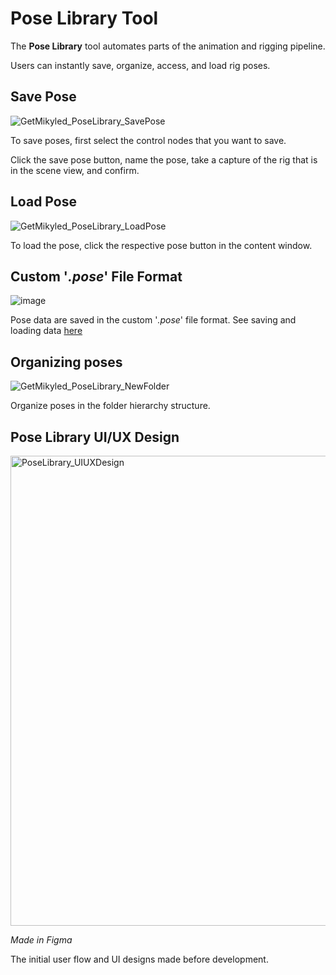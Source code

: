 # Pose Library Tool

The **Pose Library** tool automates parts of the animation and rigging pipeline. 

Users can instantly save, organize, access, and load rig poses.

## Save Pose
![GetMikyled_PoseLibrary_SavePose](https://github.com/user-attachments/assets/35913a28-c09c-4b15-bf16-c554eb9d92f8)

To save poses, first select the control nodes that you want to save. 

Click the save pose button, name the pose, take a capture of the rig that is in the scene view, and confirm.

## Load Pose
![GetMikyled_PoseLibrary_LoadPose](https://github.com/user-attachments/assets/b1250d9b-6246-41e6-988b-96e8af1d1f1d)

To load the pose, click the respective pose button in the content window.

## Custom '*.pose*' File Format
![image](https://github.com/user-attachments/assets/ffc9e369-3b05-4352-b300-186262f8c5da)

Pose data are saved in the custom '*.pose*' file format. See saving and loading data [here](https://github.com/getmikyled/GetMikyled_Tools/blob/main/Maya%20Tools/Pose%20Library/pose_library_io_utility.py)

## Organizing poses
![GetMikyled_PoseLibrary_NewFolder](https://github.com/user-attachments/assets/1c3f14d8-b600-4b38-a23f-9b2c0889befc)

Organize poses in the folder hierarchy structure.

## Pose Library UI/UX Design
<img width="752" alt="PoseLibrary_UIUXDesign" src="https://github.com/user-attachments/assets/7187e0f9-69dd-452b-9bad-4f5bc626683d">

*Made in Figma*

The initial user flow and UI designs made before development.

